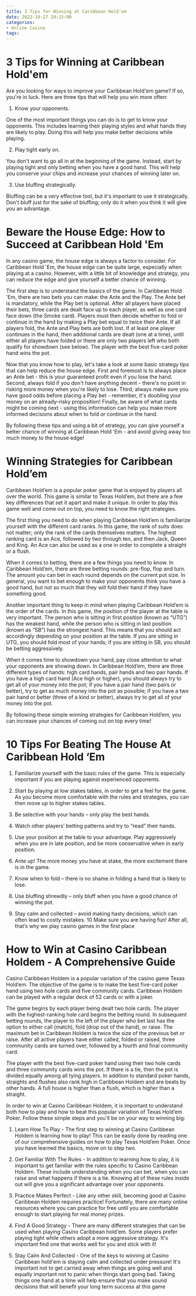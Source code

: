 ```yaml
---
title: 3 Tips for Winning at Caribbean Hold'em 
date: 2022-10-27 20:15:00
categories:
- Online Casino
tags:
---
```



#  3 Tips for Winning at Caribbean Hold'em 

Are you looking for ways to improve your Caribbean Hold'em game? If so, you're in luck. Here are three tips that will help you win more often:

1. Know your opponents.

One of the most important things you can do is to get to know your opponents. This includes learning their playing styles and what hands they are likely to play. Doing this will help you make better decisions while playing.

2. Play tight early on.

You don't want to go all in at the beginning of the game. Instead, start by playing tight and only betting when you have a good hand. This will help you conserve your chips and increase your chances of winning later on.

3. Use bluffing strategically.

Bluffing can be a very effective tool, but it's important to use it strategically. Don't bluff just for the sake of bluffing; only do it when you think it will give you an advantage.

#  Beware the House Edge: How to Succeed at Caribbean Hold 'Em 

In any casino game, the house edge is always a factor to consider. For Caribbean Hold 'Em, the house edge can be quite large, especially when playing at a casino. However, with a little bit of knowledge and strategy, you can reduce the edge and give yourself a better chance of winning.

The first step is to understand the basics of the game. In Caribbean Hold 'Em, there are two bets you can make: the Ante and the Play. The Ante bet is mandatory, while the Play bet is optional. After all players have placed their bets, three cards are dealt face up to each player, as well as one card face down (the Smoke card). Players must then decide whether to fold or continue in the hand by making a Play bet equal to twice their Ante. If all players fold, the Ante and Play bets are both lost. If at least one player continues in the hand, then additional cards are dealt (one at a time), until either all players have folded or there are only two players left who both qualify for showdown (see below). The player with the best five-card poker hand wins the pot.

Now that you know how to play, let's take a look at some basic strategy tips that can help reduce the house edge. First and foremost is to always place an Ante bet - this is your guaranteed profit even if you lose the hand. Second, always fold if you don't have anything decent - there's no point in risking more money when you're likely to lose. Third, always make sure you have good odds before placing a Play bet - remember, it's doubling your money on an already-risky proposition! Finally, be aware of what cards might be coming next - using this information can help you make more informed decisions about when to fold or continue in the hand.

By following these tips and using a bit of strategy, you can give yourself a better chance of winning at Caribbean Hold 'Em - and avoid giving away too much money to the house edge!

#  Winning Strategies for Caribbean Hold’em 

Caribbean Hold’em is a popular poker game that is enjoyed by players all over the world. This game is similar to Texas Hold’em, but there are a few key differences that set it apart and make it unique. In order to play this game well and come out on top, you need to know the right strategies.

The first thing you need to do when playing Caribbean Hold’em is familiarize yourself with the different card ranks. In this game, the rank of suits does not matter; only the rank of the cards themselves matters. The highest ranking card is an Ace, followed by two through ten, and then Jack, Queen and King. An Ace can also be used as a one in order to complete a straight or a flush.

When it comes to betting, there are a few things you need to know. In Caribbean Hold’em, there are three betting rounds: pre-flop, flop and turn. The amount you can bet in each round depends on the current pot size. In general, you want to bet enough to make your opponents think you have a good hand, but not so much that they will fold their hand if they have something good.

Another important thing to keep in mind when playing Caribbean Hold’em is the order of the cards. In this game, the position of the player at the table is very important. The person who is sitting in first position (known as “UTG”) has the weakest hand, while the person who is sitting in last position (known as “SB”) has the strongest hand. This means that you should act accordingly depending on your position at the table. If you are sitting in UTG, you should fold most of your hands; if you are sitting in SB, you should be betting aggressively.

When it comes time to showdown your hand, pay close attention to what your opponents are showing down. In Caribbean Hold’em, there are three different types of hands: high card hands, pair hands and two pair hands. If you have a high card hand (Ace high or higher), you should always try to get all of your money into the pot; if you have a pair hand (two pairs or better), try to get as much money into the pot as possible; if you have a two pair hand or better (three of a kind or better), always try to get all of your money into the pot.

By following these simple winning strategies for Caribbean Hold’em, you can increase your chances of coming out on top every time!

#  10 Tips For Beating The House At Caribbean Hold ‘Em 

1. Familiarize yourself with the basic rules of the game. This is especially important if you are playing against experienced opponents.

2. Start by playing at low stakes tables, in order to get a feel for the game. As you become more comfortable with the rules and strategies, you can then move up to higher stakes tables.

3. Be selective with your hands – only play the best hands.

4. Watch other players’ betting patterns and try to “read” their hands.

5. Use your position at the table to your advantage. Play aggressively when you are in late position, and be more conservative when in early position.

6. Ante up! The more money you have at stake, the more excitement there is in the game.

7. Know when to fold – there is no shame in folding a hand that is likely to lose.

8. Use bluffing shrewdly – only bluff when you have a good chance of winning the pot.

9. Stay calm and collected – avoid making hasty decisions, which can often lead to costly mistakes.
10 Make sure you are having fun! After all, that’s why we play casino games in the first place

#  How to Win at Casino Caribbean Holdem - A Comprehensive Guide

Casino Caribbean Holdem is a popular variation of the casino game Texas Hold’em. The objective of the game is to make the best five-card poker hand using two hole cards and five community cards. Caribbean Holdem can be played with a regular deck of 52 cards or with a joker.

The game begins by each player being dealt two hole cards. The player with the highest-ranking hole card begins the betting round. In subsequent betting rounds, the player to the left of the player who bet last has the option to either call (match), fold (drop out of the hand), or raise. The maximum bet in Caribbean Holdem is twice the size of the previous bet or raise. After all active players have either called, folded or raised, three community cards are turned over, followed by a fourth and final community card.

The player with the best five-card poker hand using their two hole cards and three community cards wins the pot. If there is a tie, then the pot is divided equally among all tying players. In addition to standard poker hands, straights and flushes also rank high in Caribbean Holdem and are beats by other hands. A full house is higher than a flush, which is higher than a straight.

In order to win at Casino Caribbean Holdem, it is important to understand both how to play and how to beat this popular variation of Texas Hold’em Poker. Follow these simple steps and you'll be on your way to winning big:

1) Learn How To Play - The first step to winning at Casino Caribbean Holdem is learning how to play! This can be easily done by reading one of our comprehensive guides on how to play Texas Hold’em Poker. Once you have learned the basics, move on to step two.

2) Get Familiar With The Rules - In addition to learning how to play, it is important to get familiar with the rules specific to Casino Caribbean Holdem. These include understanding when you can bet, when you can raise and what happens if there is a tie. Knowing all of these rules inside out will give you a significant advantage over your opponents.

3) Practice Makes Perfect - Like any other skill, becoming good at Casino Caribbean Holdem requires practice! Fortunately, there are many online resources where you can practice for free until you are comfortable enough to start playing for real money prizes.

4) Find A Good Strategy - There are many different strategies that can be used when playing Casino Caribbean hold'em. Some players prefer playing tight while others adopt a more aggressive strategy. It's important find one that works well for you and stick with it!

5) Stay Calm And Collected - One of the keys to winning at Casino Caribbean hold'em is staying calm and collected under pressure! It's important not to get carried away when things are going well and equally important not to panic when things start going bad. Taking things one hand at a time will help ensure that you make sound decisions that will benefit your long term success at this game